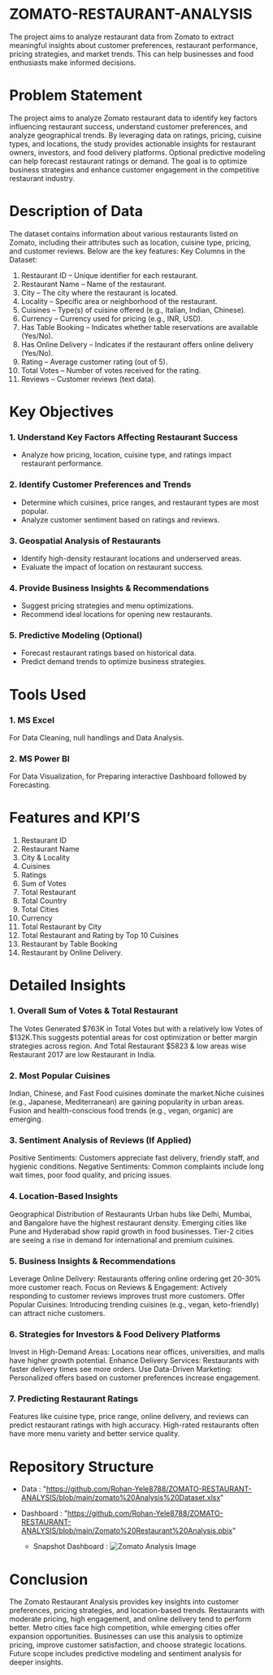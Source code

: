 # ZOMATO-RESTAURANT-ANALYSIS
The project aims to analyze restaurant data from Zomato to extract meaningful insights about customer preferences, restaurant performance, pricing strategies, and market trends. This can help businesses and food enthusiasts make informed decisions.

# Problem Statement
The project aims to analyze Zomato restaurant data to identify key factors influencing restaurant success, understand customer preferences, and analyze geographical trends. By leveraging data on ratings, pricing, cuisine types, and locations, the study provides actionable insights for restaurant owners, investors, and food delivery platforms. Optional predictive modeling can help forecast restaurant ratings or demand. The goal is to optimize business strategies and enhance customer engagement in the competitive restaurant industry.

# Description of Data
The dataset contains information about various restaurants listed on Zomato, including their attributes such as location, cuisine type, pricing, and customer reviews. Below are the key features:
Key Columns in the Dataset:

1.	Restaurant ID – Unique identifier for each restaurant.
2.	Restaurant Name – Name of the restaurant.
3.	City – The city where the restaurant is located.
4.	Locality – Specific area or neighborhood of the restaurant.
5.	Cuisines – Type(s) of cuisine offered (e.g., Italian, Indian, Chinese).
6.	Currency – Currency used for pricing (e.g., INR, USD).
7.	Has Table Booking – Indicates whether table reservations are available (Yes/No).
8.	Has Online Delivery – Indicates if the restaurant offers online delivery (Yes/No).
9.	Rating – Average customer rating (out of 5).
10.	Total Votes – Number of votes received for the rating.
11.	Reviews – Customer reviews (text data).

# Key Objectives
### 1.	Understand Key Factors Affecting Restaurant Success
*	Analyze how pricing, location, cuisine type, and ratings impact restaurant performance.
### 2.	Identify Customer Preferences and Trends
*	Determine which cuisines, price ranges, and restaurant types are most popular.
*	Analyze customer sentiment based on ratings and reviews.
### 3.	Geospatial Analysis of Restaurants
* Identify high-density restaurant locations and underserved areas.
*	Evaluate the impact of location on restaurant success.
### 4.	 Provide Business Insights & Recommendations
*	Suggest pricing strategies and menu optimizations.
*	Recommend ideal locations for opening new restaurants.
### 5.	Predictive Modeling (Optional)
*	Forecast restaurant ratings based on historical data.
*	Predict demand trends to optimize business strategies.

# Tools Used 
### 1.	MS Excel 
For Data Cleaning, null handlings and Data Analysis.

### 2.	MS Power BI 
For Data Visualization, for Preparing interactive Dashboard followed by Forecasting. 

# Features and KPI’S

1.	Restaurant ID
2.	Restaurant Name
3.	City & Locality
4.	Cuisines
5.	Ratings
6.	Sum of Votes
7.	Total Restaurant 
8.	Total Country
9.	Total Cities
10.	Currency
11.	Total Restaurant by City
12.	Total Restaurant  and Rating by Top 10 Cuisines
13.	Restaurant by Table Booking
14.	Restaurant by Online Delivery.

# Detailed Insights

### 1.	Overall Sum of Votes & Total Restaurant 
The Votes Generated $763K in Total Votes but with a relatively low Votes of $132K.This suggests potential areas for cost optimization or better margin strategies across region. And Total Restaurant $5823 & low areas wise Restaurant 2017 are low Restaurant in India.

### 2.	Most Popular Cuisines
Indian, Chinese, and Fast Food cuisines dominate the market.Niche cuisines (e.g., Japanese, Mediterranean) are gaining popularity in urban areas.
Fusion and health-conscious food trends (e.g., vegan, organic) are emerging.

### 3.	Sentiment Analysis of Reviews (If Applied)
Positive Sentiments: Customers appreciate fast delivery, friendly staff, and hygienic conditions.
Negative Sentiments: Common complaints include long wait times, poor food quality, and pricing issues.

### 4.	Location-Based Insights
Geographical Distribution of Restaurants
Urban hubs like Delhi, Mumbai, and Bangalore have the highest restaurant density.
      Emerging cities like Pune and Hyderabad show rapid growth in food businesses.
Tier-2 cities are seeing a rise in demand for international and premium cuisines.

### 5.	Business Insights & Recommendations
Leverage Online Delivery: Restaurants offering online ordering get 20-30% more customer reach.
Focus on Reviews & Engagement: Actively responding to customer reviews improves trust
 more customers.
 Offer Popular Cuisines: Introducing trending cuisines (e.g., vegan, keto-friendly) can attract niche customers.

### 6.	Strategies for Investors & Food Delivery Platforms
 Invest in High-Demand Areas: Locations near offices, universities, and malls have higher growth potential.
 Enhance Delivery Services: Restaurants with faster delivery times see more orders.
 Use Data-Driven Marketing: Personalized offers based on customer preferences increase engagement.

### 7.	Predicting Restaurant Ratings
Features like cuisine type, price range, online delivery, and reviews can predict restaurant ratings with high accuracy.
High-rated restaurants often have more menu variety and better service quality.


# Repository Structure  

* Data :  "https://github.com/Rohan-Yele8788/ZOMATO-RESTAURANT-ANALYSIS/blob/main/zomato%20Analysis%20Dataset.xlsx"

* Dashboard :  "https://github.com/Rohan-Yele8788/ZOMATO-RESTAURANT-ANALYSIS/blob/main/Zomato%20Restaurant%20Analysis.pbix"  

    * Snapshot Dashboard : ![Zomato Analysis Image](https://github.com/user-attachments/assets/922187b0-559a-4262-bbdf-ac195c2aa61a)






# Conclusion

The Zomato Restaurant Analysis provides key insights into customer preferences, pricing strategies, and location-based trends. Restaurants with moderate pricing, high engagement, and online delivery tend to perform better. Metro cities face high competition, while emerging cities offer expansion opportunities. Businesses can use this analysis to optimize pricing, improve customer satisfaction, and choose strategic locations. Future scope includes predictive modeling and sentiment analysis for deeper insights.




    




